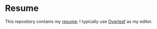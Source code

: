 # Resume

This repository contains my [resume](https://keenanschott.com/portfolio/resume.pdf); I typically use [Overleaf](https://www.overleaf.com/project) as my editor.

